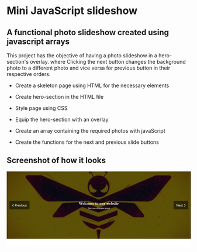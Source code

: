 # Mini JavaScript slideshow

## A functional photo slideshow created using javascript arrays

This project has the objective of having a photo slideshow in a hero-section's overlay.
where Clicking the next button changes the background photo to a different photo and vice versa for previous button
in their respective orders.

* Create a skeleton page using HTML for the necessary elements

* Create hero-section in the HTML file

* Style page using CSS

* Equip the hero-section with an overlay

* Create an array containing the required photos with javaScript

* Create the functions for the next and previous slide buttons

## Screenshot of how it looks

<img src="Assets/screenshot/Screenshot (90).png" alt="project-screen">

